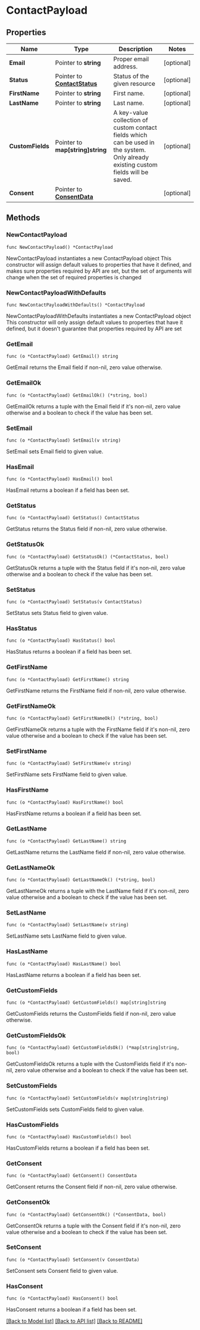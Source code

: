 # ContactPayload

## Properties

Name | Type | Description | Notes
------------ | ------------- | ------------- | -------------
**Email** | Pointer to **string** | Proper email address. | [optional] 
**Status** | Pointer to [**ContactStatus**](ContactStatus.md) | Status of the given resource | [optional] 
**FirstName** | Pointer to **string** | First name. | [optional] 
**LastName** | Pointer to **string** | Last name. | [optional] 
**CustomFields** | Pointer to **map[string]string** | A key-value collection of custom contact fields which can be used in the system. Only already existing custom fields will be saved. | [optional] 
**Consent** | Pointer to [**ConsentData**](ConsentData.md) |  | [optional] 

## Methods

### NewContactPayload

`func NewContactPayload() *ContactPayload`

NewContactPayload instantiates a new ContactPayload object
This constructor will assign default values to properties that have it defined,
and makes sure properties required by API are set, but the set of arguments
will change when the set of required properties is changed

### NewContactPayloadWithDefaults

`func NewContactPayloadWithDefaults() *ContactPayload`

NewContactPayloadWithDefaults instantiates a new ContactPayload object
This constructor will only assign default values to properties that have it defined,
but it doesn't guarantee that properties required by API are set

### GetEmail

`func (o *ContactPayload) GetEmail() string`

GetEmail returns the Email field if non-nil, zero value otherwise.

### GetEmailOk

`func (o *ContactPayload) GetEmailOk() (*string, bool)`

GetEmailOk returns a tuple with the Email field if it's non-nil, zero value otherwise
and a boolean to check if the value has been set.

### SetEmail

`func (o *ContactPayload) SetEmail(v string)`

SetEmail sets Email field to given value.

### HasEmail

`func (o *ContactPayload) HasEmail() bool`

HasEmail returns a boolean if a field has been set.

### GetStatus

`func (o *ContactPayload) GetStatus() ContactStatus`

GetStatus returns the Status field if non-nil, zero value otherwise.

### GetStatusOk

`func (o *ContactPayload) GetStatusOk() (*ContactStatus, bool)`

GetStatusOk returns a tuple with the Status field if it's non-nil, zero value otherwise
and a boolean to check if the value has been set.

### SetStatus

`func (o *ContactPayload) SetStatus(v ContactStatus)`

SetStatus sets Status field to given value.

### HasStatus

`func (o *ContactPayload) HasStatus() bool`

HasStatus returns a boolean if a field has been set.

### GetFirstName

`func (o *ContactPayload) GetFirstName() string`

GetFirstName returns the FirstName field if non-nil, zero value otherwise.

### GetFirstNameOk

`func (o *ContactPayload) GetFirstNameOk() (*string, bool)`

GetFirstNameOk returns a tuple with the FirstName field if it's non-nil, zero value otherwise
and a boolean to check if the value has been set.

### SetFirstName

`func (o *ContactPayload) SetFirstName(v string)`

SetFirstName sets FirstName field to given value.

### HasFirstName

`func (o *ContactPayload) HasFirstName() bool`

HasFirstName returns a boolean if a field has been set.

### GetLastName

`func (o *ContactPayload) GetLastName() string`

GetLastName returns the LastName field if non-nil, zero value otherwise.

### GetLastNameOk

`func (o *ContactPayload) GetLastNameOk() (*string, bool)`

GetLastNameOk returns a tuple with the LastName field if it's non-nil, zero value otherwise
and a boolean to check if the value has been set.

### SetLastName

`func (o *ContactPayload) SetLastName(v string)`

SetLastName sets LastName field to given value.

### HasLastName

`func (o *ContactPayload) HasLastName() bool`

HasLastName returns a boolean if a field has been set.

### GetCustomFields

`func (o *ContactPayload) GetCustomFields() map[string]string`

GetCustomFields returns the CustomFields field if non-nil, zero value otherwise.

### GetCustomFieldsOk

`func (o *ContactPayload) GetCustomFieldsOk() (*map[string]string, bool)`

GetCustomFieldsOk returns a tuple with the CustomFields field if it's non-nil, zero value otherwise
and a boolean to check if the value has been set.

### SetCustomFields

`func (o *ContactPayload) SetCustomFields(v map[string]string)`

SetCustomFields sets CustomFields field to given value.

### HasCustomFields

`func (o *ContactPayload) HasCustomFields() bool`

HasCustomFields returns a boolean if a field has been set.

### GetConsent

`func (o *ContactPayload) GetConsent() ConsentData`

GetConsent returns the Consent field if non-nil, zero value otherwise.

### GetConsentOk

`func (o *ContactPayload) GetConsentOk() (*ConsentData, bool)`

GetConsentOk returns a tuple with the Consent field if it's non-nil, zero value otherwise
and a boolean to check if the value has been set.

### SetConsent

`func (o *ContactPayload) SetConsent(v ConsentData)`

SetConsent sets Consent field to given value.

### HasConsent

`func (o *ContactPayload) HasConsent() bool`

HasConsent returns a boolean if a field has been set.


[[Back to Model list]](../README.md#documentation-for-models) [[Back to API list]](../README.md#documentation-for-api-endpoints) [[Back to README]](../README.md)


